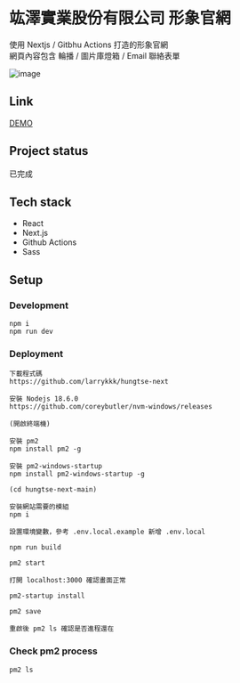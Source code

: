 # 竑澤實業股份有限公司 形象官網

使用 Nextjs / Gitbhu Actions 打造的形象官網  
網頁內容包含 輪播 / 圖片庫燈箱 / Email 聯絡表單

![image](https://user-images.githubusercontent.com/25131952/181602885-d64903f7-b80f-4cc9-9e8e-36d7d988d033.png)

## Link
[DEMO](https://larrykkk.github.io/hungtse-next/)

## Project status
已完成

## Tech stack

- React
- Next.js
- Github Actions
- Sass

## Setup

### Development

```
npm i
npm run dev
```

### Deployment

```
下載程式碼
https://github.com/larrykkk/hungtse-next

安裝 Nodejs 18.6.0
https://github.com/coreybutler/nvm-windows/releases

(開啟終端機)

安裝 pm2
npm install pm2 -g

安裝 pm2-windows-startup
npm install pm2-windows-startup -g

(cd hungtse-next-main)

安裝網站需要的模組
npm i

設置環境變數，參考 .env.local.example 新增 .env.local

npm run build

pm2 start

打開 localhost:3000 確認畫面正常

pm2-startup install

pm2 save

重啟後 pm2 ls 確認是否進程還在
```

### Check pm2 process 
```
pm2 ls
```
